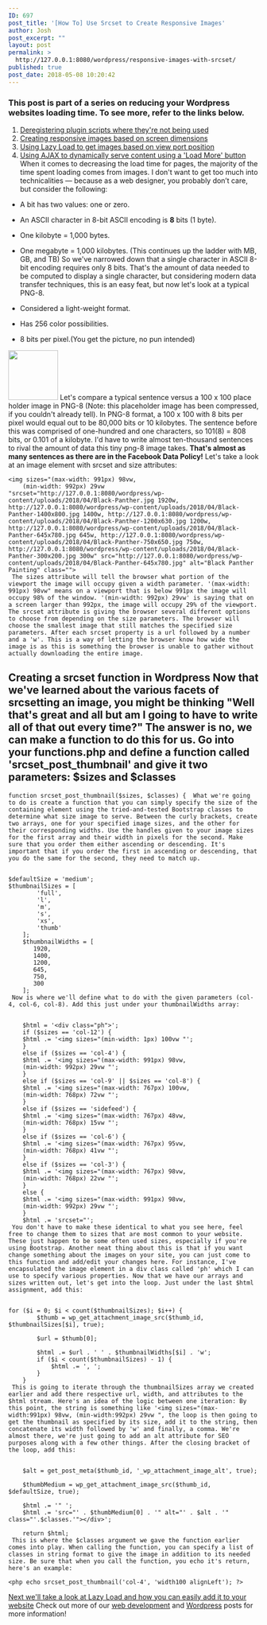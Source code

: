 ```yaml
---
ID: 697
post_title: '[How To] Use Srcset to Create Responsive Images'
author: Josh
post_excerpt: ""
layout: post
permalink: >
  http://127.0.0.1:8080/wordpress/responsive-images-with-srcset/
published: true
post_date: 2018-05-08 10:20:42
---
```

### This post is part of a series on reducing your Wordpress websites loading time. To see more, refer to the links below.

1.  [Deregistering plugin scripts where they're not being used][1]
2.  [Creating responsive images based on screen dimensions][2]
3.  [Using Lazy Load to get images based on view port position][3]
4.  [Using AJAX to dynamically serve content using a 'Load More' button][4] When it comes to decreasing the load time for pages, the majority of the time spent loading comes from images. I don't want to get too much into technicalities — because as a web designer, you probably don’t care, but consider the following: 

*   A bit has two values: one or zero.
*   <span>An ASCII character in 8-bit ASCII encoding is </span>**8**<span> bits (1 byte).</span>
*   One kilobyte = 1,000 bytes.
*   One megabyte = 1,000 kilobytes. (This continues up the ladder with MB, GB, and TB) So we've narrowed down that a single character in ASCII 8-bit encoding requires only 8 bits. That's the amount of data needed to be computed to display a single character, but considering modern data transfer techniques, this is an easy feat, but now let's look at a typical PNG-8. 

*   Considered a light-weight format.
*   Has 256 color possibilities.
*   8 bits per pixel.(You get the picture, no pun intended)

<img style="width: 100px; height: 100px;" src="http://127.0.0.1:8080/wordpress/wp-content/uploads/2018/04/tiny_png-8.png" class="aligncenter" /> Let's compare a typical sentence versus a 100 x 100 place holder image in PNG-8 (Note: this placeholder image has been compressed, if you couldn't already tell). In PNG-8 format, a 100 x 100 with 8 bits per pixel would equal out to be 80,000 bits or 10 kilobytes. The sentence before this was comprised of one-hundred and one characters, so 101(8) = 808 bits, or 0.101 of a kilobyte. I'd have to write almost ten-thousand sentences to rival the amount of data this tiny png-8 image takes. **That's almost as many sentences as there are in the Facebook Data Policy!** Let's take a look at an image element with srcset and size attributes: 
    
    <img sizes="(max-width: 991px) 98vw,
        (min-width: 992px) 29vw 
    "srcset="http://127.0.0.1:8080/wordpress/wp-content/uploads/2018/04/Black-Panther.jpg 1920w, http://127.0.0.1:8080/wordpress/wp-content/uploads/2018/04/Black-Panther-1400x800.jpg 1400w, http://127.0.0.1:8080/wordpress/wp-content/uploads/2018/04/Black-Panther-1200x630.jpg 1200w, http://127.0.0.1:8080/wordpress/wp-content/uploads/2018/04/Black-Panther-645x780.jpg 645w, http://127.0.0.1:8080/wordpress/wp-content/uploads/2018/04/Black-Panther-750x650.jpg 750w, http://127.0.0.1:8080/wordpress/wp-content/uploads/2018/04/Black-Panther-300x200.jpg 300w" src="http://127.0.0.1:8080/wordpress/wp-content/uploads/2018/04/Black-Panther-645x780.jpg" alt="Black Panther Painting" class="">
     The sizes attribute will tell the browser what portion of the viewport the image will occupy given a width parameter. '(max-width: 991px) 98vw" means on a viewport that is below 991px the image will occupy 98% of the window. '(min-width: 992px) 29vw' is saying that on a screen larger than 992px, the image will occupy 29% of the viewport. The srcset attribute is giving the browser several different options to choose from depending on the size parameters. The browser will choose the smallest image that still matches the specified size parameters. After each srcset property is a url followed by a number and a 'w'. This is a way of letting the browser know how wide the image is as this is something the browser is unable to gather without actually downloading the entire image. 

## Creating a srcset function in Wordpress Now that we've learned about the various facets of srcsetting an image, you might be thinking "Well that's great and all but am I going to have to write all of that out every time?" The answer is no, we can make a function to do this for us. Go into your functions.php and define a function called 'srcset_post_thumbnail' and give it two parameters: $sizes and $classes 

    function srcset_post_thumbnail($sizes, $classes) {  What we're going to do is create a function that you can simply specify the size of the containing element using the tried-and-tested Bootstrap classes to determine what size image to serve. Between the curly brackets, create two arrays, one for your specified image sizes, and the other for their corresponding widths. Use the handles given to your image sizes for the first array and their width in pixels for the second. Make sure that you order them either ascending or descending. It's important that if you order the first in ascending or descending, that you do the same for the second, they need to match up. 

        
    $defaultSize = 'medium';
    $thumbnailSizes = [
            'full',
            'l',
            'm',
            's',
            'xs',
            'thumb'
        ];
        $thumbnailWidths = [
           1920,
           1400,
           1200,
           645,
           750,
           300
        ];
     Now is where we'll define what to do with the given parameters (col-4, col-6, col-8). Add this just under your thumbnailWidths array: 

    
        $html = '<div class="ph">';
        if ($sizes == 'col-12') {
        $html .= '<img sizes="(min-width: 1px) 100vw "';
        }
        else if ($sizes == 'col-4') {
        $html .= '<img sizes="(max-width: 991px) 98vw,
        (min-width: 992px) 29vw "';
        }
        else if ($sizes == 'col-9' || $sizes == 'col-8') {
        $html .= '<img sizes="(max-width: 767px) 100vw,
        (min-width: 768px) 72vw "';
        }
        else if ($sizes == 'sidefeed') {
        $html .= '<img sizes="(max-width: 767px) 48vw,
        (min-width: 768px) 15vw "';
        }
        else if ($sizes == 'col-6') {
        $html .= '<img sizes="(max-width: 767px) 95vw,
        (min-width: 768px) 41vw "';
        }
        else if ($sizes == 'col-3') {
        $html .= '<img sizes="(max-width: 767px) 98vw,
        (min-width: 768px) 22vw "';
        }
        else {
        $html .= '<img sizes="(max-width: 991px) 98vw,
        (min-width: 992px) 29vw "';
        }
        $html .= 'srcset="';
     You don't have to make these identical to what you see here, feel free to change them to sizes that are most common to your website. These just happen to be some often used sizes, especially if you're using Bootstrap. Another neat thing about this is that if you want change something about the images on your site, you can just come to this function and add/edit your changes here. For instance, I've encapsulated the image element in a div class called 'ph' which I can use to specify various properties. Now that we have our arrays and sizes written out, let's get into the loop. Just under the last $html assignment, add this: 

    
    for ($i = 0; $i < count($thumbnailSizes); $i++) {
            $thumb = wp_get_attachment_image_src($thumb_id, $thumbnailSizes[$i], true);
    
            $url = $thumb[0];
    
            $html .= $url . ' ' . $thumbnailWidths[$i] . 'w';
            if ($i < count($thumbnailSizes) - 1) {
                $html .= ', ';
            }
        }
     This is going to iterate through the thumbnailSizes array we created earlier and add there respective url, width, and attributes to the $html stream. Here's an idea of the logic between one iteration: By this point, the string is something like '<img sizes="(max-width:991px) 98vw, (min-width:992px) 29vw ", the loop is then going to get the thumbnail as specified by its size, add it to the string, then concatenate its width followed by 'w' and finally, a comma. We're almost there, we're just going to add an alt attribute for SEO purposes along with a few other things. After the closing bracket of the loop, add this: 

    
        $alt = get_post_meta($thumb_id, '_wp_attachment_image_alt', true);
    
        $thumbMedium = wp_get_attachment_image_src($thumb_id, $defaultSize, true);
    
        $html .= '" ';
        $html .= 'src="' . $thumbMedium[0] . '" alt="' . $alt . '" class="'.$classes.'"></div>';
    
        return $html;
     This is where the $classes argument we gave the function earlier comes into play. When calling the function, you can specify a list of classes in string format to give the image in addition to its needed size. Be sure that when you call the function, you echo it's return, here's an example: 

    <php echo srcset_post_thumbnail('col-4', 'width100 alignLeft'); ?>

[Next we'll take a look at Lazy Load and how you can easily add it to your website][5] Check out more of our [web development][6] and [Wordpress][7] posts for more information!

 [1]: http://127.0.0.1:8080/wordpress/how-to-deregister-javascript-files-to-increase-page-loading-speed/
 [2]: http://127.0.0.1:8080/wordpress/responsive-images-with-srcset/
 [3]: http://127.0.0.1:8080/wordpress/how-to-use-lazyload-to-increase-page-speed/
 [4]: http://127.0.0.1:8080/wordpress/use-ajax-reduce-load-time/
 [5]: http://127.0.0.1:8080/wordpress/wordpress-lazyload/
 [6]: http://127.0.0.1:8080/wordpress/topics/dev-code/
 [7]: http://127.0.0.1:8080/wordpress/topics/dev-code/wordpress/